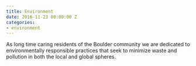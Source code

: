 ```yaml
---
title: Environment
date: 2016-11-23 00:00:00 Z
categories:
- environment
---
```


As long time caring residents of the Boulder community we are dedicated to environmentally responsible practices that seek to minimize waste and pollution in both the local and global spheres.